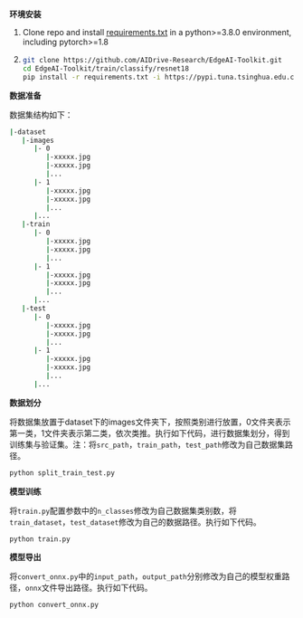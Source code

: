 **环境安装**

   1. Clone repo and install [requirements.txt](train/classify/resnet18/requirements.txt) in a python>=3.8.0 environment, including pytorch>=1.8

   2. ```bash
      git clone https://github.com/AIDrive-Research/EdgeAI-Toolkit.git
      cd EdgeAI-Toolkit/train/classify/resnet18
      pip install -r requirements.txt -i https://pypi.tuna.tsinghua.edu.cn/simple/
      ```

**数据准备**

数据集结构如下：

```bash
|-dataset
   |-images
      |- 0
         |-xxxxx.jpg
         |-xxxxx.jpg
         |...
      |- 1
         |-xxxxx.jpg
         |-xxxxx.jpg
         |...
      |...
   |-train
      |- 0
         |-xxxxx.jpg
         |-xxxxx.jpg
         |...
      |- 1
         |-xxxxx.jpg
         |-xxxxx.jpg
         |...
      |...
   |-test
      |- 0
         |-xxxxx.jpg
         |-xxxxx.jpg
         |...
      |- 1
         |-xxxxx.jpg
         |-xxxxx.jpg
         |...
      |...
```

**数据划分**

将数据集放置于dataset下的images文件夹下，按照类别进行放置，0文件夹表示第一类，1文件夹表示第二类，依次类推。执行如下代码，进行数据集划分，得到训练集与验证集。注：将`src_path`，`train_path`，`test_path`修改为自己数据集路径。

```bash
python split_train_test.py
```

**模型训练**

将`train.py`配置参数中的`n_classes`修改为自己数据集类别数，将`train_dataset`，`test_dataset`修改为自己的数据路径。执行如下代码。

```
python train.py
```

**模型导出**

将`convert_onnx.py`中的`input_path`，`output_path`分别修改为自己的模型权重路径，`onnx`文件导出路径。执行如下代码。

```bash
python convert_onnx.py
```